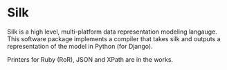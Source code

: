 Silk
====
Silk is a high level, multi-platform data representation modeling langauge. This software package implements a compiler 
that takes silk and outputs a representation of the model in Python (for Django).

Printers for Ruby (RoR), JSON and XPath are in the works. 
